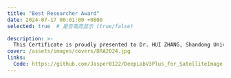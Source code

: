```yaml
---
title: "Best Researcher Award"
date: 2024-07-17 00:01:00 +0800
selected: true  # 是否高亮显示 (true/false)

description: >-
  This Certificate is proudly presented to Dr. HUI ZHANG, Shandong University, China, has awarded to Best Researcher Award for the contribution and honourable achievement in innovative research given under seal of the company. 
cover: /assets/images/covers/BRA2024.jpg
links:
  Code: https://github.com/Jasper0122/DeepLabV3Plus_for_SatelliteImage-OpenEarthMap-
---
```


